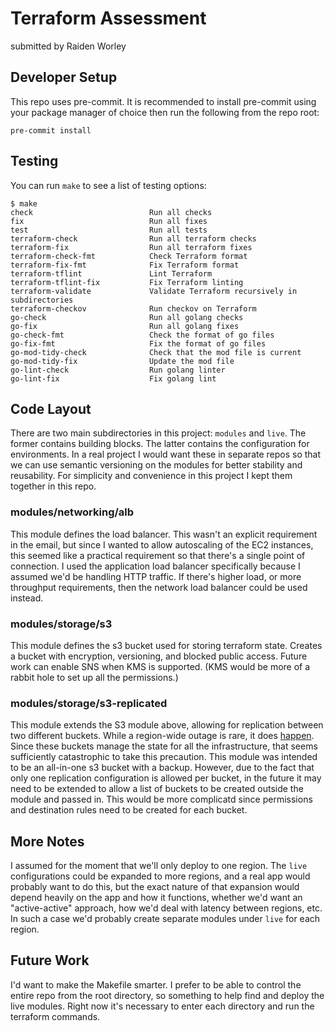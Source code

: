 # Terraform Assessment
submitted by Raiden Worley

## Developer Setup
This repo uses pre-commit. It is recommended to install pre-commit using your package manager of choice then run the following from the repo root:

``` shell
pre-commit install
```

## Testing
You can run `make` to see a list of testing options:

``` shell
$ make
check                          Run all checks
fix                            Run all fixes
test                           Run all tests
terraform-check                Run all terraform checks
terraform-fix                  Run all terraform fixes
terraform-check-fmt            Check Terraform format
terraform-fix-fmt              Fix Terraform format
terraform-tflint               Lint Terraform
terraform-tflint-fix           Fix Terraform linting
terraform-validate             Validate Terraform recursively in subdirectories
terraform-checkov              Run checkov on Terraform
go-check                       Run all golang checks
go-fix                         Run all golang fixes
go-check-fmt                   Check the format of go files
go-fix-fmt                     Fix the format of go files
go-mod-tidy-check              Check that the mod file is current
go-mod-tidy-fix                Update the mod file
go-lint-check                  Run golang linter
go-lint-fix                    Fix golang lint
```

## Code Layout
There are two main subdirectories in this project: `modules` and `live`. The former contains building blocks. The latter contains the configuration for environments. In a real project I would want these in separate repos so that we can use semantic versioning on the modules for better stability and reusability. For simplicity and convenience in this project I kept them together in this repo.

### modules/networking/alb
This module defines the load balancer. This wasn't an explicit requirement in the email, but since I wanted to allow autoscaling of the EC2 instances, this seemed like a practical requirement so that there's a single point of connection. I used the application load balancer specifically because I assumed we'd be handling HTTP traffic. If there's higher load, or more throughput requirements, then the network load balancer could be used instead.

### modules/storage/s3
This module defines the s3 bucket used for storing terraform state. Creates a bucket with encryption, versioning, and blocked public access. Future work can enable SNS when KMS is supported. (KMS would be more of a rabbit hole to set up all the permissions.)

### modules/storage/s3-replicated
This module extends the S3 module above, allowing for replication between two different buckets. While a region-wide outage is rare, it does [happen](https://aws.amazon.com/message/41926/). Since these buckets manage the state for all the infrastructure, that seems sufficiently catastrophic to take this precaution. This module was intended to be an all-in-one s3 bucket with a backup. However, due to the fact that only one replication configuration is allowed per bucket, in the future it may need to be extended to allow a list of buckets to be created outside the module and passed in. This would be more complicatd since permissions and destination rules need to be created for each bucket.


## More Notes
I assumed for the moment that we'll only deploy to one region. The `live` configurations could be expanded to more regions, and a real app would probably want to do this, but the exact nature of that expansion would depend heavily on the app and how it functions, whether we'd want an "active-active" approach, how we'd deal with latency between regions, etc. In such a case we'd probably create separate modules under `live` for each region.

## Future Work
I'd want to make the Makefile smarter. I prefer to be able to control the entire repo from the root directory, so something to help find and deploy the live modules. Right now it's necessary to enter each directory and run the terraform commands.
